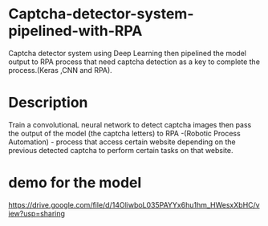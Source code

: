 # Captcha-detector-system-pipelined-with-RPA
Captcha detector system using Deep Learning then pipelined the model output to RPA process that need captcha detection as a key to complete the process.(Keras ,CNN and RPA).

# Description
Train a convolutionaL neural network to detect captcha images then pass the output of the model (the captcha letters) to RPA -(Robotic Process Automation) -  process that access certain website depending on the previous detected captcha to perform certain tasks on that website.

# demo for the model
https://drive.google.com/file/d/14OliwboL035PAYYx6hu1hm_HWesxXbHC/view?usp=sharing
